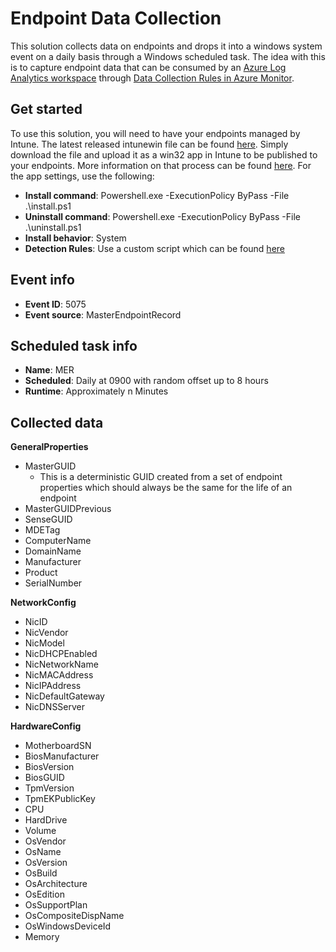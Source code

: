 # Endpoint Data Collection

This solution collects data on endpoints and drops it into a windows system event on a daily basis through a Windows scheduled task.  The idea with this is to capture endpoint data that can be consumed by an [Azure Log Analytics workspace](https://learn.microsoft.com/en-us/azure/azure-monitor/logs/log-analytics-workspace-overview) through [Data Collection Rules in Azure Monitor](https://learn.microsoft.com/en-us/azure/azure-monitor/essentials/data-collection).

## Get started

To use this solution, you will need to have your endpoints managed by Intune.  The latest released intunewin file can be found [here](https://github.com/FuzzyKittens/endpoint-data-collection/blob/main/release/w32-app/install.intunewin).  Simply download the file and upload it as a win32 app in Intune to be published to your endpoints.  More information on that process can be found [here](https://learn.microsoft.com/en-us/mem/intune/apps/apps-win32-add).  For the app settings, use the following:
- **Install command**: Powershell.exe -ExecutionPolicy ByPass -File .\install.ps1
- **Uninstall command**: Powershell.exe -ExecutionPolicy ByPass -File .\uninstall.ps1
- **Install behavior**: System
- **Detection Rules**: Use a custom script which can be found [here](https://github.com/FuzzyKittens/endpoint-data-collection/blob/main/release/intune-source/detection.ps1)

## Event info
- **Event ID**: 5075
- **Event source**: MasterEndpointRecord

## Scheduled task info
- **Name**: MER
- **Scheduled**: Daily at 0900 with random offset up to 8 hours
- **Runtime**: Approximately n Minutes

## Collected data
**GeneralProperties**
- MasterGUID
  - This is a deterministic GUID created from a set of endpoint properties which should always be the same for the life of an endpoint
- MasterGUIDPrevious
- SenseGUID
- MDETag
- ComputerName
- DomainName
- Manufacturer
- Product
- SerialNumber

**NetworkConfig**
- NicID
- NicVendor
- NicModel
- NicDHCPEnabled
- NicNetworkName
- NicMACAddress
- NicIPAddress
- NicDefaultGateway
- NicDNSServer

**HardwareConfig**
- MotherboardSN
- BiosManufacturer
- BiosVersion
- BiosGUID
- TpmVersion
- TpmEKPublicKey
- CPU
- HardDrive
- Volume
- OsVendor
- OsName
- OsVersion
- OsBuild
- OsArchitecture
- OsEdition
- OsSupportPlan
- OsCompositeDispName
- OsWindowsDeviceId
- Memory
